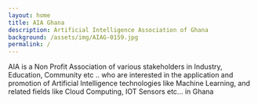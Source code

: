 ```yaml
---
layout: home
title: AIA Ghana
description: Artificial Intelligence Association of Ghana
background: /assets/img/AIAG-0159.jpg
permalink: /
---
```


AIA is a Non Profit Association of various stakeholders in 
Industry, Education, Community etc .. who are 
interested in the application and promotion of Artificial Intelligence technologies like Machine Learning, 
and related fields like Cloud Computing, IOT Sensors etc... in Ghana


